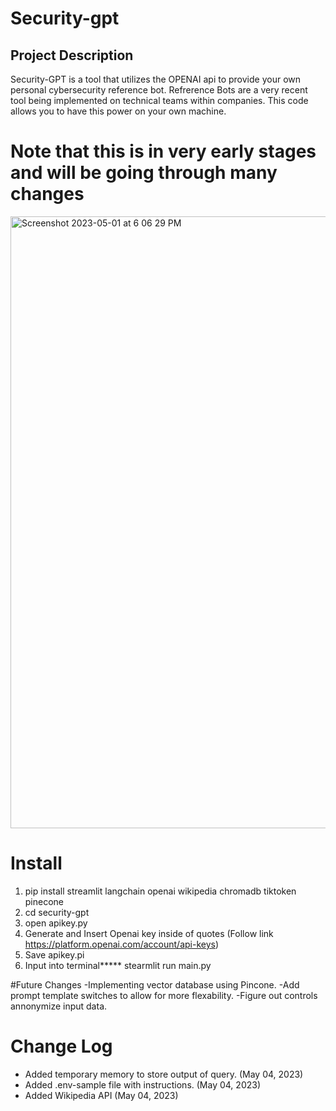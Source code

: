 # Security-gpt

## Project Description

Security-GPT is a tool that utilizes the OPENAI api to provide your own personal cybersecurity reference bot. Refrerence Bots are a very recent tool being implemented on technical teams within companies. This code allows you to have this power on your own machine. 

# Note that this is in very early stages and will be going through many changes 

<img width="979" alt="Screenshot 2023-05-01 at 6 06 29 PM" src="https://user-images.githubusercontent.com/88252222/235692923-e36d60de-3714-493c-940d-c9f38394372e.png">


# Install 

1. pip install streamlit langchain openai wikipedia chromadb tiktoken pinecone
2. cd security-gpt 
3. open apikey.py
4. Generate and Insert Openai key inside of quotes (Follow link https://platform.openai.com/account/api-keys)
5. Save apikey.pi
3. Input into terminal***** stearmlit run main.py

#Future Changes
-Implementing vector database using Pincone.
-Add prompt template switches to allow for more flexability.
-Figure out controls annonymize input data.

# Change Log
- Added temporary memory to store output of query. (May 04, 2023)
- Added .env-sample file with instructions. (May 04, 2023)
- Added Wikipedia API (May 04, 2023)
